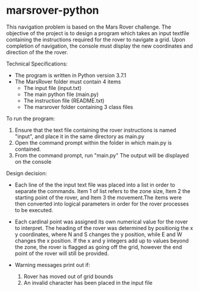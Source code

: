 # marsrover-python
This navigation problem is based on the Mars Rover challenge.
The objective of the project is to design a program which takes an 
input textfile containing the instructions required for the rover
to navigate a grid. Upon completion of navigation, the console
must display the new coordinates and direction of the the rover. 

Technical Specifications:
- The program is written in Python version 3.7.1
- The MarsRover folder must contain 4 items
	* The input file (input.txt)
	* The main python file (main.py)
	* The instruction file (README.txt)
	* The marsrover folder containing 3 class files

To run the program: 
1. Ensure that the text file containing the rover instructions is
   named "input", and place it in the same directory as main.py
2. Open the command prompt within the folder in which main.py is contained.
3. From the command prompt, run "main.py" 
The output will be displayed on the console

Design decision:
- Each line of the the input text file was placed into a list in order
to separate the commands. Item 1 of list refers to the zone size,
Item 2 the starting point of the rover, and Item 3 the movement.The 
items were then converted into logical parameters in order for 
the rover processes to be executed.

- Each cardinal point was assigned its own numerical value for the
rover to interpret. The heading of the rover was determined by
positionig the x y coordinates, where N and S changes the y position,
while E and W changes the x position. If the x and y integers add 
up to values beyond the zone, the rover is flagged as going off
the grid, however the end point of the rover will still be provided. 

- Warning messages print out if:
  1) Rover has moved out of grid bounds
  2) An invalid character has been placed in the input file

